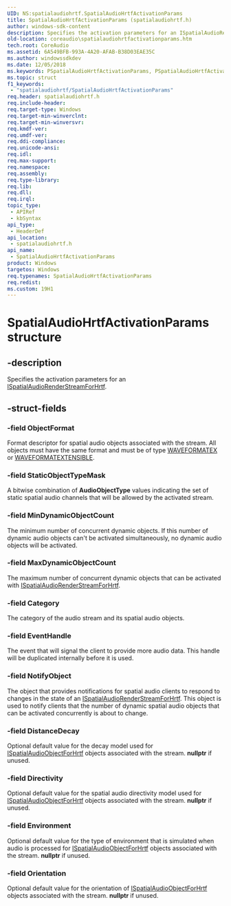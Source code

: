 ```yaml
---
UID: NS:spatialaudiohrtf.SpatialAudioHrtfActivationParams
title: SpatialAudioHrtfActivationParams (spatialaudiohrtf.h)
author: windows-sdk-content
description: Specifies the activation parameters for an ISpatialAudioRenderStreamForHrtf.
old-location: coreaudio\spatialaudiohrtfactivationparams.htm
tech.root: CoreAudio
ms.assetid: 6A549BFB-993A-4A20-AFAB-B38D03EAE35C
ms.author: windowssdkdev
ms.date: 12/05/2018
ms.keywords: PSpatialAudioHrtfActivationParams, PSpatialAudioHrtfActivationParams structure pointer [Core Audio], SpatialAudioHrtfActivationParams, SpatialAudioHrtfActivationParams structure [Core Audio], coreaudio.spatialaudiohrtfactivationparams, spatialaudiohrtf/PSpatialAudioHrtfActivationParams, spatialaudiohrtf/SpatialAudioHrtfActivationParams
ms.topic: struct
f1_keywords: 
 - "spatialaudiohrtf/SpatialAudioHrtfActivationParams"
req.header: spatialaudiohrtf.h
req.include-header: 
req.target-type: Windows
req.target-min-winverclnt: 
req.target-min-winversvr: 
req.kmdf-ver: 
req.umdf-ver: 
req.ddi-compliance: 
req.unicode-ansi: 
req.idl: 
req.max-support: 
req.namespace: 
req.assembly: 
req.type-library: 
req.lib: 
req.dll: 
req.irql: 
topic_type:
 - APIRef
 - kbSyntax
api_type:
 - HeaderDef
api_location:
 - spatialaudiohrtf.h
api_name:
 - SpatialAudioHrtfActivationParams
product: Windows
targetos: Windows
req.typenames: SpatialAudioHrtfActivationParams
req.redist: 
ms.custom: 19H1
---
```


# SpatialAudioHrtfActivationParams structure


## -description


Specifies the activation parameters for an <a href="https://docs.microsoft.com/windows/desktop/api/spatialaudiohrtf/nn-spatialaudiohrtf-ispatialaudioobjectrenderstreamforhrtf">ISpatialAudioRenderStreamForHrtf</a>.


## -struct-fields




### -field ObjectFormat

Format descriptor for spatial audio objects associated with the stream. All objects must have the same format and must be of type <a href="https://docs.microsoft.com/previous-versions/dd757713(v=vs.85)">WAVEFORMATEX</a> or <a href="https://docs.microsoft.com/previous-versions/windows/desktop/legacy/dd390971(v=vs.85)">WAVEFORMATEXTENSIBLE</a>.


### -field StaticObjectTypeMask

 A bitwise combination of <b>AudioObjectType</b> values indicating the set of static spatial audio channels that will be allowed by the activated stream. 


### -field MinDynamicObjectCount

 The minimum number of concurrent dynamic objects. If this number of dynamic audio objects can't be activated simultaneously, no dynamic audio objects will be activated. 


### -field MaxDynamicObjectCount

 The maximum number of concurrent dynamic objects that can be activated with <a href="https://docs.microsoft.com/windows/desktop/api/spatialaudiohrtf/nn-spatialaudiohrtf-ispatialaudioobjectrenderstreamforhrtf">ISpatialAudioRenderStreamForHrtf</a>. 


### -field Category

 The category of the audio stream and its spatial audio objects. 


### -field EventHandle

 The event that will signal the client to provide more audio data. This handle will be duplicated internally before it is used.


### -field NotifyObject

 The object that provides notifications for spatial audio clients to respond to changes in the state of an  <a href="https://docs.microsoft.com/windows/desktop/api/spatialaudiohrtf/nn-spatialaudiohrtf-ispatialaudioobjectrenderstreamforhrtf">ISpatialAudioRenderStreamForHrtf</a>. This object is used to notify clients that the number of dynamic spatial audio objects that can be activated concurrently is about to change.


### -field DistanceDecay

Optional default value for the decay model used for <a href="https://docs.microsoft.com/windows/desktop/api/spatialaudiohrtf/nn-spatialaudiohrtf-ispatialaudioobjectforhrtf">ISpatialAudioObjectForHrtf</a> objects associated with the stream. <b>nullptr</b> if unused.


### -field Directivity

Optional default value for the spatial audio directivity model used for <a href="https://docs.microsoft.com/windows/desktop/api/spatialaudiohrtf/nn-spatialaudiohrtf-ispatialaudioobjectforhrtf">ISpatialAudioObjectForHrtf</a> objects associated with the stream. <b>nullptr</b> if unused.


### -field Environment

Optional default value for the type of environment that is simulated when audio is processed for <a href="https://docs.microsoft.com/windows/desktop/api/spatialaudiohrtf/nn-spatialaudiohrtf-ispatialaudioobjectforhrtf">ISpatialAudioObjectForHrtf</a> objects associated with the stream. <b>nullptr</b> if unused.


### -field Orientation

Optional default value for the orientation of <a href="https://docs.microsoft.com/windows/desktop/api/spatialaudiohrtf/nn-spatialaudiohrtf-ispatialaudioobjectforhrtf">ISpatialAudioObjectForHrtf</a> objects associated with the stream. <b>nullptr</b> if unused.

